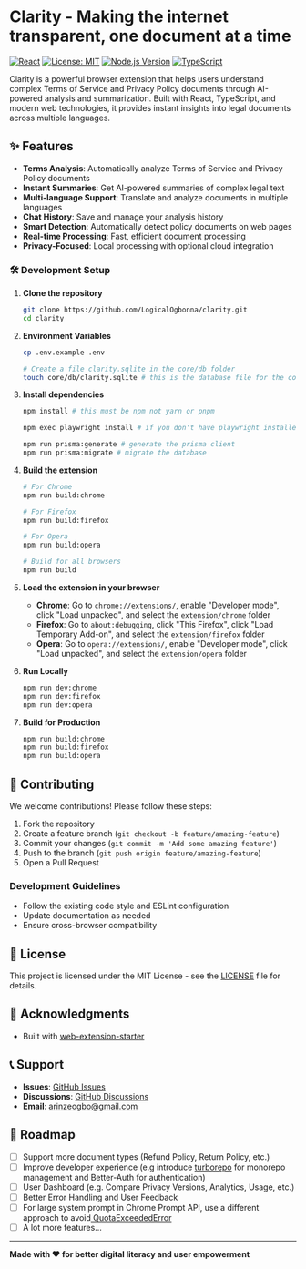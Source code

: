# Clarity - Making the internet transparent, one document at a time

[![React](https://img.shields.io/badge/React-18-blue)](https://reactjs.org/) [![License: MIT](https://img.shields.io/badge/License-MIT-yellow.svg)](https://opensource.org/licenses/MIT) [![Node.js Version](https://img.shields.io/badge/node-%3E%3D22.0.0-brightgreen)](https://nodejs.org/) [![TypeScript](https://img.shields.io/badge/TypeScript-5.2.9-blue)](https://www.typescriptlang.org/)

Clarity is a powerful browser extension that helps users understand complex Terms of Service and Privacy Policy documents through AI-powered analysis and summarization. Built with React, TypeScript, and modern web technologies, it provides instant insights into legal documents across multiple languages.

## ✨ Features

- **Terms Analysis**: Automatically analyze Terms of Service and Privacy Policy documents
- **Instant Summaries**: Get AI-powered summaries of complex legal text
- **Multi-language Support**: Translate and analyze documents in multiple languages
- **Chat History**: Save and manage your analysis history
- **Smart Detection**: Automatically detect policy documents on web pages
- **Real-time Processing**: Fast, efficient document processing
- **Privacy-Focused**: Local processing with optional cloud integration

### 🛠️ Development Setup

1. **Clone the repository**

   ```bash
   git clone https://github.com/LogicalOgbonna/clarity.git
   cd clarity
   ```

2. **Environment Variables**
   ```bash
   cp .env.example .env

   # Create a file clarity.sqlite in the core/db folder
   touch core/db/clarity.sqlite # this is the database file for the core service
   ```

3. **Install dependencies**

   ```bash
   npm install # this must be npm not yarn or pnpm

   npm exec playwright install # if you don't have playwright installed

   npm run prisma:generate # generate the prisma client
   npm run prisma:migrate # migrate the database
   ```

3. **Build the extension**

   ```bash
   # For Chrome
   npm run build:chrome

   # For Firefox
   npm run build:firefox

   # For Opera
   npm run build:opera

   # Build for all browsers
   npm run build
   ```

4. **Load the extension in your browser**
   - **Chrome**: Go to `chrome://extensions/`, enable "Developer mode", click "Load unpacked", and select the `extension/chrome` folder
   - **Firefox**: Go to `about:debugging`, click "This Firefox", click "Load Temporary Add-on", and select the `extension/firefox` folder
   - **Opera**: Go to `opera://extensions/`, enable "Developer mode", click "Load unpacked", and select the `extension/opera` folder

5. **Run Locally**
   ```bash
   npm run dev:chrome
   npm run dev:firefox
   npm run dev:opera
   ```

6. **Build for Production**
   ```bash
   npm run build:chrome
   npm run build:firefox
   npm run build:opera
   ```


## 🤝 Contributing

We welcome contributions! Please follow these steps:

1. Fork the repository
2. Create a feature branch (`git checkout -b feature/amazing-feature`)
3. Commit your changes (`git commit -m 'Add some amazing feature'`)
4. Push to the branch (`git push origin feature/amazing-feature`)
5. Open a Pull Request

### Development Guidelines

- Follow the existing code style and ESLint configuration
- Update documentation as needed
- Ensure cross-browser compatibility

## 📄 License

This project is licensed under the MIT License - see the [LICENSE](LICENSE) file for details.

## 🙏 Acknowledgments

- Built with [web-extension-starter](https://github.com/abhijithvijayan/web-extension-starter)

## 📞 Support

- **Issues**: [GitHub Issues](https://github.com/LogicalOgbonna/clarity/issues)
- **Discussions**: [GitHub Discussions](https://github.com/LogicalOgbonna/clarity/discussions)
- **Email**: [arinzeogbo@gmail.com](mailto:arinzeogbo@gmail.com)

## 🔮 Roadmap

- [ ] Support more document types (Refund Policy, Return Policy, etc.)
- [ ] Improve developer experience (e.g introduce [turborepo](https://turborepo.com/) for monorepo management and Better-Auth for authentication)
- [ ] User Dashboard (e.g. Compare Privacy Versions, Analytics, Usage, etc.)
- [ ] Better Error Handling and User Feedback
- [ ] For large system prompt in Chrome Prompt API, use a different approach to avoid[ QuotaExceededError](https://github.com/webmachinelearning/prompt-api?tab=readme-ov-file#tokenization-context-window-length-limits-and-overflow)
- [ ] A lot more features...
---

**Made with ❤️ for better digital literacy and user empowerment**
